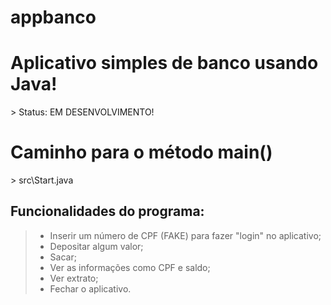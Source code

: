 # appbanco
<h1>Aplicativo simples de banco usando Java!</h1>
<p>> Status: EM DESENVOLVIMENTO!</p>
<h1>Caminho para o método main()</h1>
<p>> src\Start.java</p>
<h2>Funcionalidades do programa:</h2>
<blockquote>
  <ul>
    <li>Inserir um número de CPF (FAKE) para fazer "login" no aplicativo;</li>
    <li>Depositar algum valor;<br></li>
    <li>Sacar;<br></li>
    <li>Ver as informações como CPF e saldo;<br></li>
    <li>Ver extrato;<br></li>
    <li>Fechar o aplicativo.</li>
  </ul>
</blockquote>
